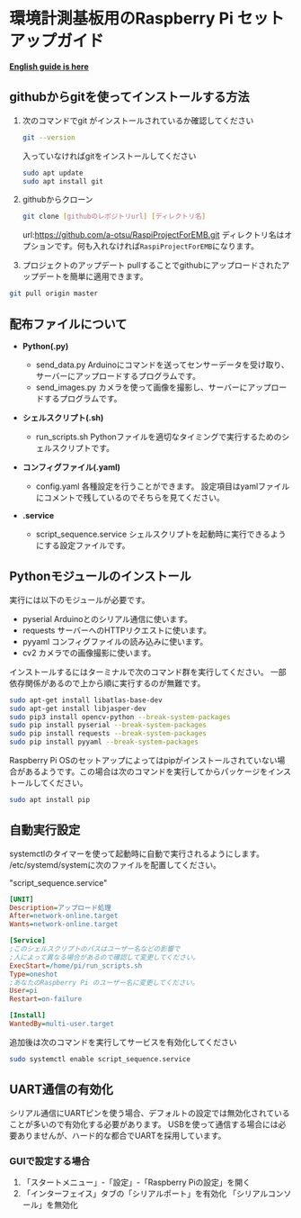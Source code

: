 # 環境計測基板用のRaspberry Pi セットアップガイド
**[English guide is here](readme-en.md)**

## githubからgitを使ってインストールする方法
1. 次のコマンドでgit がインストールされているか確認してください
    ``` bash
    git --version
    ``` 
    入っていなければgitをインストールしてください
    ```bash
    sudo apt update
    sudo apt install git
    ```
2. githubからクローン
    ```bash
    git clone [githubのレポジトリurl] [ディレクトリ名]
    ```
    url:https://github.com/a-otsu/RaspiProjectForEMB.git
    ディレクトリ名はオプションです。何も入れなければ`RaspiProjectForEMB`になります。

3. プロジェクトのアップデート
  pullすることでgithubにアップロードされたアップデートを簡単に適用できます。
  ```bash
  git pull origin master
  ```

## 配布ファイルについて
- **Python(.py)**
  - send_data.py
    Arduinoにコマンドを送ってセンサーデータを受け取り、サーバーにアップロードするプログラムです。
  - send_images.py
    カメラを使って画像を撮影し、サーバーにアップロードするプログラムです。

- **シェルスクリプト(.sh)**
  - run_scripts.sh
    Pythonファイルを適切なタイミングで実行するためのシェルスクリプトです。

- **コンフィグファイル(.yaml)**
  - config.yaml
    各種設定を行うことができます。
    設定項目はyamlファイルにコメントで残しているのでそちらを見てください。

- **.service**
  - script_sequence.service
    シェルスクリプトを起動時に実行できるようにする設定ファイルです。
## Pythonモジュールのインストール
実行には以下のモジュールが必要です。
- pyserial
    Arduinoとのシリアル通信に使います。
- requests
    サーバーへのHTTPリクエストに使います。
- pyyaml
    コンフィグファイルの読み込みに使います。
- cv2
    カメラでの画像撮影に使います。

インストールするにはターミナルで次のコマンド群を実行してください。
一部依存関係があるので上から順に実行するのが無難です。
```bash
sudo apt-get install libatlas-base-dev
sudo apt-get install libjasper-dev
sudo pip3 install opencv-python --break-system-packages
sudo pip install pyserial --break-system-packages
sudo pip install requests --break-system-packages
sudo pip install pyyaml --break-system-packages
```
Raspberry Pi OSのセットアップによってはpipがインストールされていない場合があるようです。この場合は次のコマンドを実行してからパッケージをインストールしてください。
```bash
sudo apt install pip
```

## 自動実行設定
systemctlのタイマーを使って起動時に自動で実行されるようにします。
/etc/systemd/systemに次のファイルを配置してください。

"script_sequence.service"
```INI
[UNIT]
Description=アップロード処理
After=network-online.target
Wants=network-online.target

[Service]
;このシェルスクリプトのパスはユーザー名などの影響で
;人によって異なる場合があるので確認して変更してください。
ExecStart=/home/pi/run_scripts.sh 
Type=oneshot
;あなたのRaspberry Pi のユーザー名に変更してください。
User=pi
Restart=on-failure

[Install]
WantedBy=multi-user.target
```

追加後は次のコマンドを実行してサービスを有効化してください
```bash
sudo systemctl enable script_sequence.service
```

## UART通信の有効化
シリアル通信にUARTピンを使う場合、デフォルトの設定では無効化されていることが多いので有効化する必要があります。
USBを使って通信する場合には必要ありませんが、ハード的な都合でUARTを採用しています。
### GUIで設定する場合
1. 「スタートメニュー」-「設定」-「Raspberry Piの設定」を開く
2. 「インターフェイス」タブの「シリアルポート」を有効化
    「シリアルコンソール」を無効化
